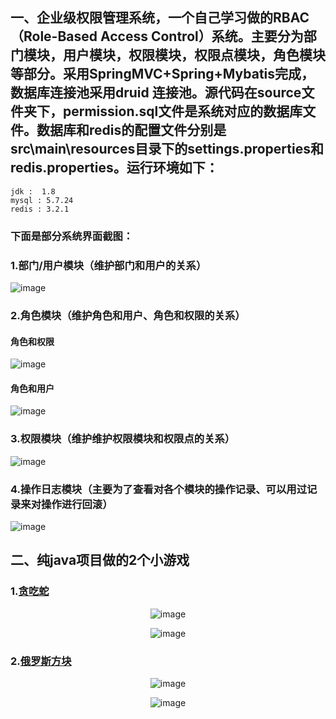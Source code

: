 ## 一、企业级权限管理系统，一个自己学习做的RBAC（Role-Based Access Control）系统。主要分为部门模块，用户模块，权限模块，权限点模块，角色模块等部分。采用SpringMVC+Spring+Mybatis完成，数据库连接池采用druid 连接池。源代码在source文件夹下，permission.sql文件是系统对应的数据库文件。数据库和redis的配置文件分别是src\main\resources目录下的settings.properties和redis.properties。运行环境如下：
```
jdk :  1.8
mysql : 5.7.24
redis : 3.2.1
```
### 下面是部分系统界面截图：  
### 1.部门/用户模块（维护部门和用户的关系）  
![image](https://github.com/TimePickerWang/project/blob/master/ssm-permission/img/dept.jpg?raw=true)

### 2.角色模块（维护角色和用户、角色和权限的关系）

#### 角色和权限
![image](https://github.com/TimePickerWang/project/blob/master/ssm-permission/img/role1.jpg?raw=true)

#### 角色和用户
![image](https://github.com/TimePickerWang/project/blob/master/ssm-permission/img/role2.jpg?raw=true)

### 3.权限模块（维护维护权限模块和权限点的关系） 
![image](https://github.com/TimePickerWang/project/blob/master/ssm-permission/img/aclmodule.jpg?raw=true)

### 4.操作日志模块（主要为了查看对各个模块的操作记录、可以用过记录来对操作进行回滚）
![image](https://github.com/TimePickerWang/project/blob/master/ssm-permission/img/log.jpg?raw=true)


## 二、纯java项目做的2个小游戏

### 1.[贪吃蛇](https://github.com/TimePickerWang/project/tree/master/snake)
<center>

![image](https://github.com/TimePickerWang/project/blob/master/snake/2018-08-12_174749.png?raw=true)

</center>

<center>

![image](https://github.com/TimePickerWang/project/blob/master/snake/2018-08-12_174804.png?raw=true)

</center>

### 2.[俄罗斯方块](https://github.com/TimePickerWang/project/tree/master/tetris)
<center>

![image](https://github.com/TimePickerWang/project/blob/master/tetris/2018-08-12_174506.png?raw=true)

</center>
<center>

![image](https://github.com/TimePickerWang/project/blob/master/tetris/2018-08-12_174519.png?raw=true)

</center>